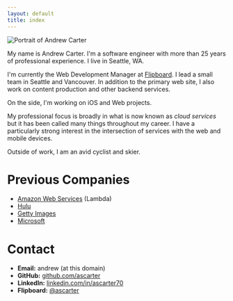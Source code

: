 ```yaml
---
layout: default
title: index
---
```


<span id="about-portrait"><img src="images/about-portrait.jpg" alt="Portrait of Andrew Carter" /></span>

My name is Andrew Carter. I'm a software engineer with more than 25 years of professional experience. I live in Seattle, WA.

I'm currently the Web Development Manager at [Flipboard](flipboard). I lead a small team in Seattle and Vancouver. In addition to the primary web site, I also work on content production and other backend services.

On the side, I'm working on iOS and Web projects.

My professional focus is broadly in what is now known as *cloud services* but it has been called many things throughout my career. I have a particularly strong interest in the intersection of services with the web and mobile devices.

Outside of work, I am an avid cyclist and skier.

# Previous Companies

* [Amazon Web Services](aws) (Lambda)
* [Hulu](hulu)
* [Getty Images](getty)
* [Microsoft](microsoft)

# Contact

* **Email:** andrew (at this domain)
* **GitHub:** [github.com/ascarter](http://github.com/ascarter)
* **LinkedIn:** [linkedin.com/in/ascarter70](https://www.linkedin.com/in/ascarter70)
* **Flipboard:** [@ascarter](https://flipboard.com/@ascarter)

[aws]: http://aws.amazon.com
[flipboard]: https://flipboard.com
[getty]: https://gettimages.com
[hulu]: https://hulu.com
[microsoft]: https://microsoft.com



